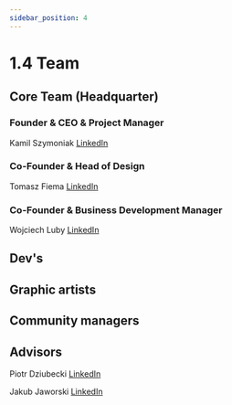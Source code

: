 ```yaml
---
sidebar_position: 4
---
```


# 1.4 Team

## Core Team (Headquarter)
### Founder & CEO & Project Manager
Kamil Szymoniak <a href="https://www.linkedin.com/in/kamil-szymoniak/">LinkedIn</a>

### Co-Founder & Head of Design
Tomasz Fiema <a href="https://www.linkedin.com/in/tomaszfiema/">LinkedIn</a>

### Co-Founder & Business Development Manager
Wojciech Luby <a href="https://www.linkedin.com/in/wojciech-luby/">LinkedIn</a>


## Dev's

## Graphic artists

## Community managers

## Advisors

Piotr Dziubecki <a href="https://www.linkedin.com/in/piotrdziubecki/">LinkedIn</a>

Jakub Jaworski <a href="https://www.linkedin.com/in/jjaworskii/">LinkedIn</a>
